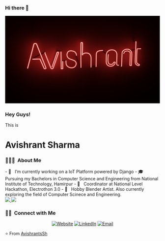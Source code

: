### Hi there 👋
<img src="untitled.png">
<h3>Hey Guys!</h3>
<p>This is <h1>Avishrant Sharma</h1> </p>

<h3> 👨🏻‍💻 &nbsp;About Me </h3>
- 🔭 &nbsp; I’m currently working on a IoT Platform powered by Django
- 🎓 &nbsp; Pursuing my Bachelors in Computer Science and Engineering from National Institute of Technology, Hamirpur
- 💼 &nbsp; Coordinator at National Level Hackathon, Electrothon 3.0
- 🌱 &nbsp; Hobby Blender Artist. Also currently exploring the field of Computer Scinece and Engineering.

<br>
<a href="https://github.com/avishrantssh">
  <img height="180em" src="https://github-readme-stats.vercel.app/api?username=avishrantssh&theme=algolia&include_all_commits=true&count_private=true&show_icons=true" />
  <img height="180em" src="https://github-readme-stats.vercel.app/api/top-langs/?username=avishrantssh&theme=algolia&include_all_commits=true&count_private=true&layout=compact" />
</a>
<br>
<h3> 🤝🏻 &nbsp;Connect with Me </h3>

<p align="center">
<a href="https://avishrantssh.github.io/"><img alt="Website" src="https://img.shields.io/badge/Website-https://avishrantssh.github.io-blue?style=flat-square&logo=google-chrome"></a>
<a href="https://www.linkedin.com/in/avishrant-sharma-1158591a2/"><img alt="LinkedIn" src="https://img.shields.io/badge/LinkedIn-blue?style=flat-square&logo=linkedin"></a>
<a href="mailto:avishrants@gmail.com"><img alt="Email" src="https://img.shields.io/badge/Email-avishrants@gmail.com-blue?style=flat-square&logo=gmail"></a>
</p>

⭐️ From [AvishrantsSh](https://github.com/avishrantssh)

